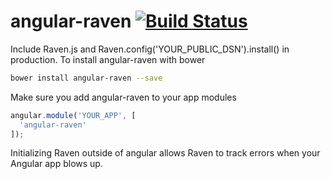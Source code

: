# angular-raven [![Build Status](https://travis-ci.org/gdi2290/angular-raven.png?branch=master)](https://travis-ci.org/gdi2290/angular-raven)
Include Raven.js and Raven.config('YOUR_PUBLIC_DSN').install() in production. To install angular-raven with bower
```bash
bower install angular-raven --save
```
Make sure you add angular-raven to your app modules
```javascript
angular.module('YOUR_APP', [
  'angular-raven'
]);
```
Initializing Raven outside of angular allows Raven to track errors when your Angular app blows up.

